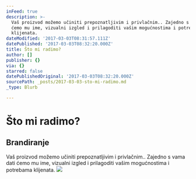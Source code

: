 ```yaml
---
inFeed: true
description: >-
  Vaš proizvod možemo učiniti prepoznatljivim i privlačnim.. Zajedno s vama dati
  ćemo mu ime, vizualni izgled i prilagoditi vašim mogućnostima i potrebama
  klijenata.
dateModified: '2017-03-03T08:31:57.111Z'
datePublished: '2017-03-03T08:32:20.000Z'
title: Što mi radimo?
author: []
publisher: {}
via: {}
starred: false
datePublishedOriginal: '2017-03-03T08:32:20.000Z'
sourcePath: _posts/2017-03-03-sto-mi-radimo.md
_type: Blurb

---
```

# Što mi radimo?

## Brandiranje

Vaš proizvod možemo učiniti prepoznatljivim i privlačnim.. Zajedno s vama dati ćemo mu ime, vizualni izgled i prilagoditi vašim mogućnostima i potrebama klijenata.
![](https://the-grid-user-content.s3-us-west-2.amazonaws.com/67e5e8c1-4ad4-4929-a2f8-4f2ad8123f3c.jpg)